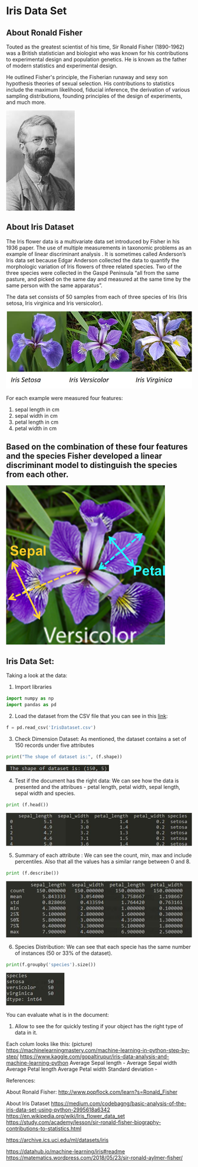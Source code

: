 
# Iris Data Set 

## About Ronald Fisher  

Touted as the greatest scientist of his time, Sir Ronald Fisher (1890-1962) was a British statistician and biologist who was known for his contributions to experimental design and population genetics. He is known as the father of modern statistics and experimental design.

He outlined Fisher's principle, the Fisherian runaway and sexy son hypothesis theories of sexual selection. His contributions to statistics include the maximum likelihood, fiducial inference, the derivation of various sampling distributions, founding principles of the design of experiments, and much more.

![Ronald Fisher](https://github.com/Katylub/Iris-Dataset-/blob/master/download.jpg)

## About Iris Dataset 

The Iris flower data is a multivariate data set introduced by Fisher in his 1936 paper. The use of multiple measurements in taxonomic problems as an example of linear discriminant analysis . It is sometimes called Anderson’s Iris data set because Edgar Anderson collected the data to quantify the morphologic variation of Iris flowers of three related species. Two of the three species were collected in the Gaspé Peninsula “all from the same pasture, and picked on the same day and measured at the same time by the same person with the same apparatus”.

The data set consists of 50 samples from each of three species of Iris (Iris setosa, Iris virginica and Iris versicolor). 

![Image of Iris](https://github.com/Katylub/Iris-Dataset-/blob/master/iris.jpg)

For each example were measured four features:  

1. sepal length in cm
2. sepal width in cm
3. petal length in cm
4. petal width in cm
 
## Based on the combination of these four features and the species Fisher developed a linear discriminant model to distinguish the species from each other. ##

![Image of Iris sepal and width](https://github.com/Katylub/Iris-Dataset-/blob/master/Sepal%20and%20petal.png)

## Iris Data Set: 

Taking a look at the data: 

1. Import libraries 

```python
import numpy as np
import pandas as pd
```

2. Load the dataset from the CSV file that you can see in this [link](https://github.com/Katylub/Iris-Dataset-/blob/master/IrisDataset.csv): 

```python
f = pd.read_csv('IrisDataset.csv')
```

3. Check Dimension Dataset: As mentioned, the dataset contains a set of 150 records under five attributes

```python
print("The shape of dataset is:", (f.shape))
```

![Shape Data set](https://github.com/Katylub/Iris-Dataset-/blob/master/Shape%20of%20dataset.JPG)


4. Test if the document has the right data: We can see how the data is presented and the attribues - petal length, petal width, sepal length, sepal width and species.

```python
print (f.head())
```

 ![We can see each column looks like this:](https://github.com/Katylub/Iris-Dataset-/blob/master/Dataset%20Columns.JPG)


5. Summary of each attribute : We can see the count, min, max and include percentiles. Also that all the values has a similar range between 0 and 8.

```python
print (f.describe())
```

![Attribute Summary](https://github.com/Katylub/Iris-Dataset-/blob/master/Attribute%20Summary.JPG)

6. Species Distribution: We can see that each specie has the same number of instances (50 or 33% of the dataset).

```python
print(f.groupby('species').size())
```

![Species](https://github.com/Katylub/Iris-Dataset-/blob/master/Species.JPG)

You can evaluate what is in the document:

1. Allow to see the for quickly testing if your object has the right type of data in it.

Each colum looks like this: (picture)
https://machinelearningmastery.com/machine-learning-in-python-step-by-step/
https://www.kaggle.com/gopaltirupur/iris-data-analysis-and-machine-learning-python
Average Sepal length -
Average Sepal width
Average Petal length
Average Petal width
Standard deviation -



References:


About Ronald Fisher:
http://www.popflock.com/learn?s=Ronald_Fisher

About Iris Dataset
https://medium.com/codebagng/basic-analysis-of-the-iris-data-set-using-python-2995618a6342
https://en.wikipedia.org/wiki/Iris_flower_data_set
https://study.com/academy/lesson/sir-ronald-fisher-biography-contributions-to-statistics.html

https://archive.ics.uci.edu/ml/datasets/iris


https://datahub.io/machine-learning/iris#readme
https://matematics.wordpress.com/2018/05/23/sir-ronald-aylmer-fisher/
